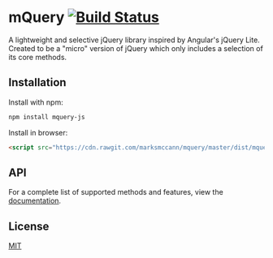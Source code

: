 mQuery  [![Build Status](https://travis-ci.org/marksmccann/mquery.svg?branch=master)](https://travis-ci.org/marksmccann/mquery)
==================================================

A lightweight and selective jQuery library inspired by Angular's jQuery Lite. Created to be a "micro" version of jQuery which only includes a selection of its core methods.

Installation
--------------------------------------

Install with npm:

```bash
npm install mquery-js
```

Install in browser:

```html
<script src="https://cdn.rawgit.com/marksmccann/mquery/master/dist/mquery.min.js"></script>
```

API
--------------------------------------

For a complete list of supported methods and features, view the [documentation](http://www.markmccann.me/post/mquery/).


License
--------------------------------------

[MIT](LICENSE)
